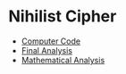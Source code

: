 # Nihilist Cipher
* [Computer Code](CC.md)
* [Final Analysis](Fanalysis.md)
* [Mathematical Analysis](nihilist_math.md)
